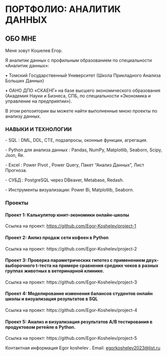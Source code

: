 <h1>ПОРТФОЛИО: АНАЛИТИК ДАННЫХ</h1>
<h2>ОБО МНЕ </h2>
Меня зовут Кошелев Егор. 
<p> Я аналитик данных с профильным образованием по специальности «Аналитик данных»:
<p> •	Томский Государственный Университет (Школа Прикладного Анализа Больших Данных)
<p> •	ОАНО ДПО «СКАЕНГ»
на базе высшего экономического образования (Академия Науки и Бизнеса, СПБ, по специальности «Экономика и управление на предприятии»). 
<p> В этом репозитории вы можете найти выполненные мною проекты по анализу данных. 

<h3>НАВЫКИ И ТЕХНОЛОГИИ</h3>
<p>- SQL : DML, DDL, CTE, подзапросы, оконные функции, агрегация.
<p>- Python для анализа данных : Pandas, NumPy, Matplotlib, Seaborn, Scipy, Json, Re.
<p>- Excel : Power Pivot , Power Query, Пакет “Анализ Данных”, Лист Прогноза.  
<p>- СУБД : PostgreSQL через DBeaver, Metabase, Redash.
<p>- Инструменты визуализации: Power Bi, Matplotlib, Seaborn.

  ### Проекты

#### Проект 1: Калькулятор юнит-экономики онлайн-школы

Ссылка на проект: https://github.com/Egor-Koshelev/project-1  

#### Проект 2: Анлиз продаж сети кофеен в Python

<p> Ссылка на проект: https://github.com/Egor-Koshelev/project-2

#### Проект 3: Проверка параметрических гипотез с применением двух-выборочного t-теста на примере сравнения средних чеков в разных группах животных в ветеринарной клинике.  

<p> Ссылка на проект: https://github.com/Egor-Koshelev/project-3
  
#### Проект 4: Моделирование изменения балансов студентов  онлайн школы и визуализация результатов в SQL

<p> Ссылка на проект: https://github.com/Egor-Koshelev/project-4

#### Проект 5: Анализ и визуализация результатов А/В тестирования в продуктовом ретейле в Python.

<p> Ссылка на проект: https://github.com/Egor-Koshelev/project-5

Контактная информация
Egor koshelev . Email: egorkoshelev2023@list.ru

